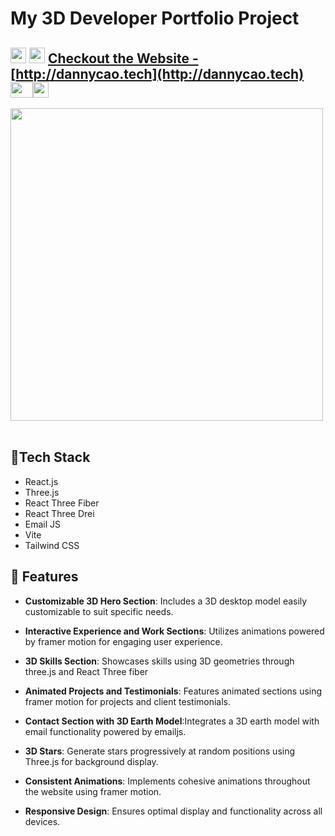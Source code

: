 # My 3D Developer Portfolio Project
## <img src="https://cultofthepartyparrot.com/parrots/hd/githubparrot.gif" width="25" height="25"/> <img src="https://cultofthepartyparrot.com/flags/hd/iranparrot.gif" width="25" height="25"/>  [Checkout the Website -](http://dannycao.tech) [http://dannycao.tech](http://dannycao.tech) <img src="https://cultofthepartyparrot.com/parrots/asyncparrot.gif" width="36" height="25"/><img src="https://cultofthepartyparrot.com/parrots/hd/opensourceparrot.gif" width="25" height="25"/>

<img src="https://user-images.githubusercontent.com/74038190/225813708-98b745f2-7d22-48cf-9150-083f1b00d6c9.gif" width="500">
<br><br>

## <a name="tech-stack">👾Tech Stack</a>
- React.js
- Three.js
- React Three Fiber
- React Three Drei
- Email JS
- Vite
- Tailwind CSS

## <a name="features">🤖 Features</a>
- **Customizable 3D Hero Section**: Includes a 3D desktop model easily customizable to suit specific needs.

- **Interactive Experience and Work Sections**: Utilizes animations powered by framer motion for engaging user experience.

- **3D Skills Section**: Showcases skills using 3D geometries through three.js and React Three fiber

- **Animated Projects and Testimonials**: Features animated sections using framer motion for projects and client testimonials.

- **Contact Section with 3D Earth Model**:Integrates a 3D earth model with email functionality powered by emailjs.

- **3D Stars**: Generate stars progressively at random positions using Three.js for background display.

- **Consistent Animations**: Implements cohesive animations throughout the website using framer motion.

- **Responsive Design**: Ensures optimal display and functionality across all devices.
